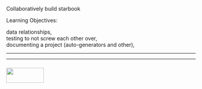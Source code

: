 Collaboratively build starbook  

Learning Objectives:  

data relationships,  
testing to not screw each other over,  
documenting a project (auto-generators and other),  


___
___
### <a href="http://elewa.education/blog" target="_blank"><img src="https://user-images.githubusercontent.com/18554853/34921062-506450ae-f97d-11e7-875f-6feeb26ad72d.png" width="100" height="40"/></a>